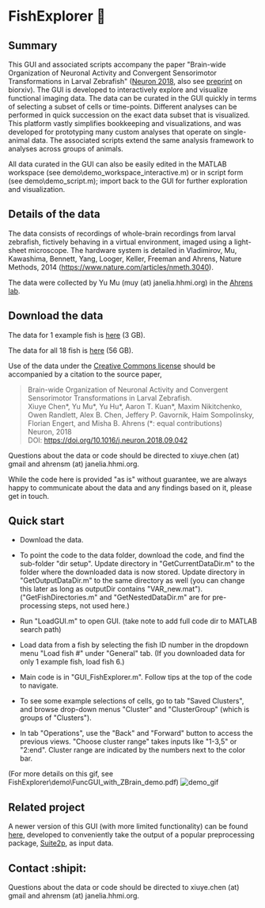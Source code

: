 # FishExplorer :microscope:


## Summary ##

This GUI and associated scripts accompany the paper "Brain-wide Organization of Neuronal Activity and Convergent Sensorimotor Transformations in Larval Zebrafish" ([Neuron 2018](https://dmg5c1valy4me.cloudfront.net/wp-content/uploads/2018/10/25141558/1-s2.0-S0896627318308444-main.pdf), also see [preprint](https://www.biorxiv.org/content/early/2018/03/27/289413) on biorxiv). The GUI is developed to interactively explore and visualize functional imaging data. The data can be curated in the GUI quickly in terms of selecting a subset of cells or time-points. Different analyses can be performed in quick succession on the exact data subset that is visualized. This platform vastly simplifies bookkeeping and visualizations, and was developed for prototyping many custom analyses that operate on single-animal data. The associated scripts extend the same analysis framework to analyses across groups of animals.


All data curated in the GUI can also be easily edited in the MATLAB workspace (see demo\demo_workspace_interactive.m) or in script form (see demo\demo_script.m); import back to the GUI for further exploration and visualization.

## Details of the data ##

The data consists of recordings of whole-brain recordings from larval zebrafish, fictively behaving in a virtual environment, imaged using a light-sheet microscope. The hardware system is detailed in Vladimirov, Mu, Kawashima, Bennett, Yang, Looger, Keller, Freeman and Ahrens, Nature Methods, 2014 (https://www.nature.com/articles/nmeth.3040).


The data were collected by Yu Mu (muy (at) janelia.hhmi.org) in the [Ahrens lab](https://www.janelia.org/lab/ahrens-lab).

## Download the data ##

The data for 1 example fish is [here](https://www.dropbox.com/sh/ae2r46eic4nyjuj/AACRt-AyZVN_UoGjrPP6Oppra?dl=0) (3 GB).

The data for all 18 fish is [here](https://www.dropbox.com/sh/c5kozhgj59w3veq/AAD2onrnmPdq-NORZ6Fcee6Xa?dl=0) (56 GB).

Use of the data under the [Creative Commons license](http://creativecommons.org/licenses/by-nc-sa/4.0/ "license") should be accompanied by a citation to the source paper,

>Brain-wide Organization of Neuronal Activity and Convergent Sensorimotor Transformations in Larval Zebrafish.  
Xiuye Chen\*, Yu Mu\*, Yu Hu\*, Aaron T. Kuan\*, Maxim Nikitchenko, Owen Randlett, Alex B. Chen, Jeffery P. Gavornik, Haim Sompolinsky, Florian Engert, and Misha B. Ahrens (*: equal contributions)  
Neuron, 2018  
DOI: https://doi.org/10.1016/j.neuron.2018.09.042

Questions about the data or code should be directed to xiuye.chen (at) gmail and ahrensm (at) janelia.hhmi.org.


While the code here is provided "as is" without guarantee, we are always happy to communicate about the data and any findings based on it, please get in touch.

## Quick start ##

- Download the data.
- To point the code to the data folder, download the code, and find the sub-folder "dir setup".
Update directory in "GetCurrentDataDir.m" to the folder where the downloaded data is now stored. Update directory in "GetOutputDataDir.m" to the same directory as well (you can change this later as long as outputDir contains "VAR_new.mat").
("GetFishDirectories.m" and "GetNestedDataDir.m" are for pre-processing steps, not used here.)

- Run "LoadGUI.m" to open GUI. (take note to add full code dir to MATLAB search path)

- Load data from a fish by selecting the fish ID number in the dropdown menu "Load fish #" under "General" tab. (If you downloaded data for only 1 example fish, load fish 6.)

- Main code is in "GUI_FishExplorer.m". Follow tips at the top of the code to navigate.

- To see some example selections of cells, go to tab "Saved Clusters", and browse drop-down menus "Cluster" and "ClusterGroup" (which is groups of "Clusters").

- In tab "Operations", use the "Back" and "Forward" button to access the previous views. "Choose cluster range" takes inputs like "1-3,5" or "2:end". Cluster range are indicated by the numbers next to the color bar.

(For more details on this gif, see FishExplorer\demo\FuncGUI_with_ZBrain_demo.pdf)
![demo_gif](https://raw.githubusercontent.com/xiuyechen/FishExplorer/master/demo/demo1.gif "Demo Text 1")


## Related project ##

A newer version of this GUI (with more limited functionality) can be found [here](https://github.com/xiuyechen/Explore2p), developed to conveniently take the output of a popular preprocessing package, [Suite2p](https://github.com/cortex-lab/Suite2P), as input data.


## Contact  :shipit: ##

Questions about the data or code should be directed to xiuye.chen (at) gmail and ahrensm (at) janelia.hhmi.org.
